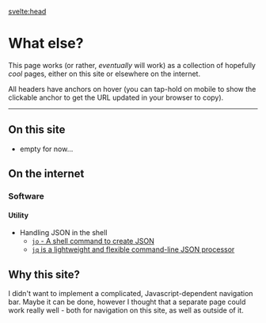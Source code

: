 <script lang="ts">
  import { siteTitle } from "$lib/config";
</script>

<svelte:head>

  <title>What else? | {siteTitle}</title>
  <meta name="description" content="Page with various links to content on this site and elsewhere on the internet" />
</svelte:head>

<div class="blog">

# What else?

This page works (or rather, _eventually_ will work) as a collection of hopefully _cool_ pages, either on this site or elsewhere on the internet.

All headers have anchors on hover (you can tap-hold on mobile to show the clickable anchor to get the URL updated in your browser to copy).

---

## On this site

- empty for now...

## On the internet

### Software

#### Utility

- Handling JSON in the shell
  - [`jo` - A shell command to create JSON](https://jpmens.net/2016/03/05/a-shell-command-to-create-json-jo/)
  - [`jq` is a lightweight and flexible command-line JSON processor](https://jqlang.github.io/jq/)

<h2 class="red">Why this site?</h2>

I didn't want to implement a complicated, Javascript-dependent navigation bar. Maybe it can be done, however I thought that a separate page could work really well - both for navigation on this site, as well as outside of it.

</div>

<style lang="scss">
	.red {
		color: getColor(red)
	}
</style>
